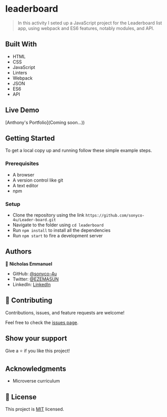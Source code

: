 # leaderboard

> In this activity I seted up a JavaScript project for the Leaderboard list app, using webpack and ES6 features, notably modules, and API.

## Built With

- HTML
- CSS
- JavaScript
- Linters
- Webpack
- JSON
- ES6
- API

## Live Demo

[Anthony's Portfolio](Coming soon...))

## Getting Started

To get a local copy up and running follow these simple example steps.

### Prerequisites

- A browser
- A version control like git
- A text editor
- npm

### Setup

- Clone the repository using the link `https://github.com/sonyco-4u/Leader-board.git`
- Navigate to the folder using `cd leaderboard`
- Run `npm install` to install all the dependencies
- Run `npm start` to fire a development server

## Authors

👤 **Nicholas Emmanuel**

- GitHub: [@sonyco-4u](https://github.com/sonyco-4u)
- Twitter: [@EZEMASUN](https://twitter.com/EZEMASUN)
- LinkedIn: [LinkedIn](https://www.linkedin.com/in/ezema-anthony-sunday-9180a3157)

## 🤝 Contributing

Contributions, issues, and feature requests are welcome!

Feel free to check the [issues page](../../issues/).

## Show your support

Give a ⭐️ if you like this project!

## Acknowledgments

- Microverse curriculum

## 📝 License

This project is [MIT](./LICENSE) licensed.
